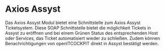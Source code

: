 # Axios Assyst

Das Axios Assyst Modul bietet eine Schnittstelle zum Axios Assyst Ticketsystem. Diese SOAP Schnittstelle bietet die
möglichkeit Tickets in Assyst zu eröffnen und bei einem Grünen Status des entsprechenden Host oder Services, das Ticket
automatisiert wieder zu schließen. Zudem können Benachrichtigungen von openITCOCKPIT direkt in Assyst bestätigt werden.